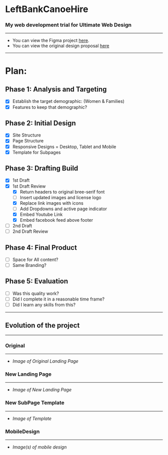 # LeftBankCanoeHire
### My web development trial for Ultimate Web Design

---

- You can view the Figma project [here](https://www.figma.com/files/project/24930733/LeftBankCanoe).
- You can view the original design proposal [here](https://docs.google.com/presentation/d/1PWN0VW3nIfn-EHy35xhY78X3SZEDh-8Zp8Qg7f8cwCE/edit?usp=sharing)

---
# Plan:

## Phase 1: Analysis and Targeting

- [x] Establish the target demographic: (Women & Families)
- [x] Features to keep that demographic?

## Phase 2: Initial Design

- [x] Site Structure
- [x] Page Structure
- [x] Responsive Designs = Desktop, Tablet and Mobile
- [x] Template for Subpages

## Phase 3: Drafting Build

- [x] 1st Draft
- [x] 1st Draft Review
     - [x] Return headers to original bree-serif font
     - [ ] Insert updated images and license logo
     - [x] Replace link images with icons
     - [ ] Add Dropdowns and active page indicator
     - [x] Embed Youtube Link
     - [x] Embed facebook feed above footer
- [ ] 2nd Draft
- [ ] 2nd Draft Review

## Phase 4: Final Product

- [ ] Space for All content?
- [ ] Same Branding?

## Phase 5: Evaluation

- [ ] Was this quality work?
- [ ] Did I complete it in a reasonable time frame?
- [ ] Did I learn any skills from this?

---

## Evolution of the project
---

### Original 
---
- *Image of Original Landing Page* 
### New Landing Page
---
- *Image of New Landing Page*
### New SubPage Template
---
- *Image of Template*
### MobileDesign
---
- *Image(s) of mobile design*
